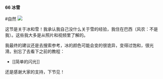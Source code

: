 #### 66  冰雪
#自然 
![](assets/tutorials/t66/ice.gif)

  这节是关于冰和雪！我承认我自己没什么关于雪的经验，我住在巴西（风农：不是我）。这些我大多是从照片和视频里了解的。

  我最终的建议还是去搜索参考，冰的颜色可能会变的很诡异，变得过饱和，很光滑。别忘了去看下之前的教程：

 - [[简单的闪光]]

  还是感谢大家的支持，下节见！